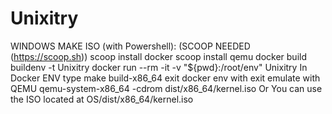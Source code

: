 # Unixitry

WINDOWS MAKE ISO (with Powershell):
(SCOOP NEEDED (https://scoop.sh))
scoop install docker
scoop install qemu
docker build buildenv -t Unixitry
docker run --rm -it -v "${pwd}:/root/env" Unixitry
In Docker ENV type
make build-x86_64
exit docker env with exit
emulate with QEMU
qemu-system-x86_64 -cdrom dist/x86_64/kernel.iso
Or You can use the ISO located at OS/dist/x86_64/kernel.iso

